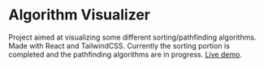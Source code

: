 # Algorithm Visualizer

Project aimed at visualizing some different sorting/pathfinding algorithms. Made with React and TailwindCSS. Currently the sorting portion is completed and the pathfinding algorithms are in progress. [Live demo](https://liuser23.github.io/visualizer/).

